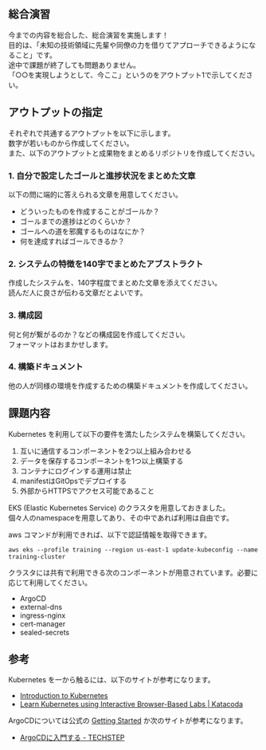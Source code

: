 ## 総合演習

今までの内容を総合した、総合演習を実施します！  
目的は、「未知の技術領域に先輩や同僚の力を借りてアプローチできるようになること」です。  
途中で課題が終了しても問題ありません。  
「○○を実現しようとして、今ここ」というのをアウトプット1で示してください。  

## アウトプットの指定

それぞれで共通するアウトプットを以下に示します。  
数字が若いものから作成してください。  
また、以下のアウトプットと成果物をまとめるリポジトリを作成してください。

### 1. 自分で設定したゴールと進捗状況をまとめた文章

以下の問に端的に答えられる文章を用意してください。  

- どういったものを作成することがゴールか？
- ゴールまでの進捗はどのくらいか？
- ゴールへの道を邪魔するものはなにか？
- 何を達成すればゴールできるか？

### 2. システムの特徴を140字でまとめたアブストラクト

作成したシステムを、140字程度でまとめた文章を添えてください。  
読んだ人に良さが伝わる文章だとよいです。   

### 3. 構成図

何と何が繋がるのか？などの構成図を作成してください。  
フォーマットはおまかせします。  

### 4. 構築ドキュメント

他の人が同様の環境を作成するための構築ドキュメントを作成してください。  

## 課題内容

Kubernetes を利用して以下の要件を満たしたシステムを構築してください。  

1. 互いに通信するコンポーネントを2つ以上組み合わせる
1. データを保存するコンポーネントを1つ以上構築する
1. コンテナにログインする運用は禁止
1. manifestはGitOpsでデプロイする
1. 外部からHTTPSでアクセス可能であること

EKS (Elastic Kubernetes Service) のクラスタを用意しておきました。  
個々人のnamespaceを用意してあり、その中であれば利用は自由です。  

aws コマンドが利用できれば、以下で認証情報を取得できます。  

```
aws eks --profile training --region us-east-1 update-kubeconfig --name training-cluster
```

クラスタには共有で利用できる次のコンポーネントが用意されています。必要に応じて利用してください。

* ArgoCD
* external-dns
* ingress-nginx
* cert-manager
* sealed-secrets

## 参考

Kubernetes を一から触るには、以下のサイトが参考になります。  
- [Introduction to Kubernetes](https://cybozu.github.io/introduction-to-kubernetes/introduction-to-kubernetes.html)
- [Learn Kubernetes using Interactive Browser-Based Labs | Katacoda](https://www.katacoda.com/courses/kubernetes)

ArgoCDについては公式の [Getting Started](https://argoproj.github.io/argo-cd/getting_started/) か次のサイトが参考になります。
- [ArgoCDに入門する - TECHSTEP](https://techstep.hatenablog.com/entry/2020/09/22/113404)
